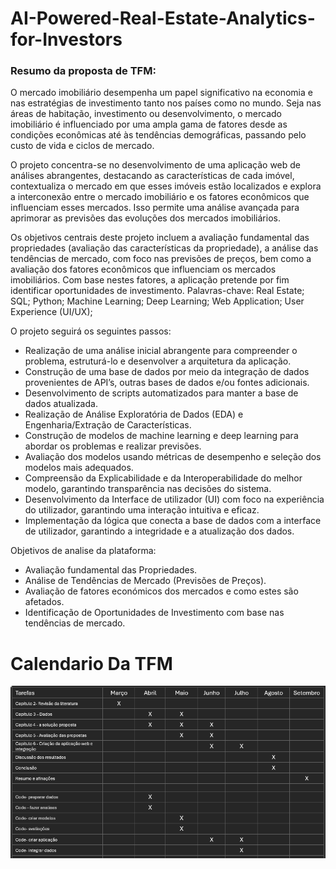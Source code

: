 # AI-Powered-Real-Estate-Analytics-for-Investors

### Resumo da proposta de TFM:
O mercado imobiliário desempenha um papel significativo na economia e nas estratégias de investimento tanto nos países como no mundo. Seja nas áreas de habitação, investimento ou desenvolvimento, o mercado imobiliário é influenciado por uma ampla gama de fatores desde as condições econômicas até às tendências demográficas, passando pelo custo de vida e ciclos de mercado.

O projeto concentra-se no desenvolvimento de uma aplicação web de análises abrangentes, destacando as características de cada imóvel, contextualiza o mercado em que esses imóveis estão localizados e explora a interconexão entre o mercado imobiliário e os fatores econômicos que influenciam esses mercados. Isso permite uma análise avançada para aprimorar as previsões das evoluções dos mercados imobiliários.

Os objetivos centrais deste projeto incluem a avaliação fundamental das propriedades (avaliação das características da propriedade), a análise das tendências de mercado, com foco nas previsões de preços, bem como a avaliação dos fatores econômicos que influenciam os mercados imobiliários. Com base nestes fatores, a aplicação pretende por fim identificar oportunidades de investimento.
Palavras-chave: Real Estate; SQL; Python; Machine Learning; Deep Learning; Web Application; User Experience (UI/UX); 

O projeto seguirá os seguintes passos:
-	Realização de uma análise inicial abrangente para compreender o problema, estruturá-lo e desenvolver a arquitetura da aplicação.
-	Construção de uma base de dados por meio da integração de dados provenientes de API’s, outras bases de dados e/ou fontes adicionais.
-	Desenvolvimento de scripts automatizados para manter a base de dados atualizada.
-	Realização de Análise Exploratória de Dados (EDA) e Engenharia/Extração de Características.
-	Construção de modelos de machine learning e deep learning para abordar os problemas e realizar previsões.
-	Avaliação dos modelos usando métricas de desempenho e seleção dos modelos mais adequados.
-	Compreensão da Explicabilidade e da Interoperabilidade do melhor modelo, garantindo transparência nas decisões do sistema.
-	Desenvolvimento da Interface de utilizador (UI) com foco na experiência do utilizador, garantindo uma interação intuitiva e eficaz.
-	Implementação da lógica que conecta a base de dados com a interface de utilizador, garantindo a integridade e a atualização dos dados.

Objetivos de analise da plataforma:
-	Avaliação fundamental das Propriedades.
-	Análise de Tendências de Mercado (Previsões de Preços).
-	Avaliação de fatores económicos dos mercados e como estes são afetados.
-	Identificação de Oportunidades de Investimento com base nas tendências de mercado.



# Calendario Da TFM

![calendario](./CalendarioTese.PNG "calendario")

